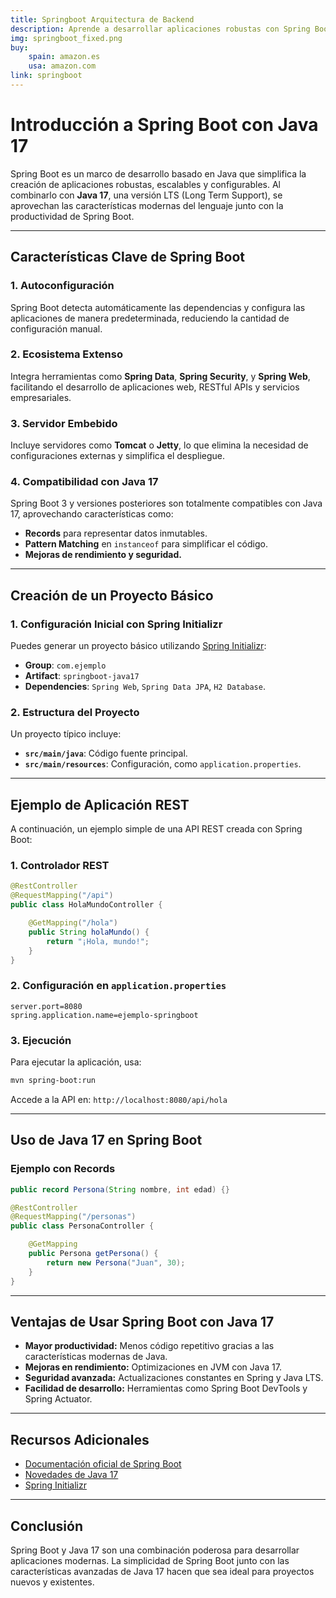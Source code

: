 ```yaml
---
title: Springboot Arquitectura de Backend
description: Aprende a desarrollar aplicaciones robustas con Spring Boot y Java 17, aprovechando las características modernas del lenguaje y la productividad del framework.
img: springboot_fixed.png
buy:
    spain: amazon.es
    usa: amazon.com
link: springboot    
---
```


# Introducción a Spring Boot con Java 17

Spring Boot es un marco de desarrollo basado en Java que simplifica la creación de aplicaciones robustas, escalables y configurables. Al combinarlo con **Java 17**, una versión LTS (Long Term Support), se aprovechan las características modernas del lenguaje junto con la productividad de Spring Boot.

---

## Características Clave de Spring Boot

### 1. **Autoconfiguración**
Spring Boot detecta automáticamente las dependencias y configura las aplicaciones de manera predeterminada, reduciendo la cantidad de configuración manual.

### 2. **Ecosistema Extenso**
Integra herramientas como **Spring Data**, **Spring Security**, y **Spring Web**, facilitando el desarrollo de aplicaciones web, RESTful APIs y servicios empresariales.

### 3. **Servidor Embebido**
Incluye servidores como **Tomcat** o **Jetty**, lo que elimina la necesidad de configuraciones externas y simplifica el despliegue.

### 4. **Compatibilidad con Java 17**
Spring Boot 3 y versiones posteriores son totalmente compatibles con Java 17, aprovechando características como:
- **Records** para representar datos inmutables.
- **Pattern Matching** en `instanceof` para simplificar el código.
- **Mejoras de rendimiento y seguridad.**

---

## Creación de un Proyecto Básico

### 1. Configuración Inicial con Spring Initializr
Puedes generar un proyecto básico utilizando [Spring Initializr](https://start.spring.io/):
- **Group**: `com.ejemplo`
- **Artifact**: `springboot-java17`
- **Dependencies**: `Spring Web`, `Spring Data JPA`, `H2 Database`.

### 2. Estructura del Proyecto
Un proyecto típico incluye:
- **`src/main/java`**: Código fuente principal.
- **`src/main/resources`**: Configuración, como `application.properties`.

---

## Ejemplo de Aplicación REST

A continuación, un ejemplo simple de una API REST creada con Spring Boot:

### 1. Controlador REST

```java
@RestController
@RequestMapping("/api")
public class HolaMundoController {

    @GetMapping("/hola")
    public String holaMundo() {
        return "¡Hola, mundo!";
    }
}
```

### 2. Configuración en `application.properties`

```properties
server.port=8080
spring.application.name=ejemplo-springboot
```

### 3. Ejecución
Para ejecutar la aplicación, usa:
```bash
mvn spring-boot:run
```
Accede a la API en: `http://localhost:8080/api/hola`

---

## Uso de Java 17 en Spring Boot

### Ejemplo con Records

```java
public record Persona(String nombre, int edad) {}

@RestController
@RequestMapping("/personas")
public class PersonaController {

    @GetMapping
    public Persona getPersona() {
        return new Persona("Juan", 30);
    }
}
```

---

## Ventajas de Usar Spring Boot con Java 17

- **Mayor productividad:** Menos código repetitivo gracias a las características modernas de Java.
- **Mejoras en rendimiento:** Optimizaciones en JVM con Java 17.
- **Seguridad avanzada:** Actualizaciones constantes en Spring y Java LTS.
- **Facilidad de desarrollo:** Herramientas como Spring Boot DevTools y Spring Actuator.

---

## Recursos Adicionales

- [Documentación oficial de Spring Boot](https://spring.io/projects/spring-boot)
- [Novedades de Java 17](https://openjdk.org/projects/jdk/17/)
- [Spring Initializr](https://start.spring.io/)

---

## Conclusión

Spring Boot y Java 17 son una combinación poderosa para desarrollar aplicaciones modernas. La simplicidad de Spring Boot junto con las características avanzadas de Java 17 hacen que sea ideal para proyectos nuevos y existentes.
